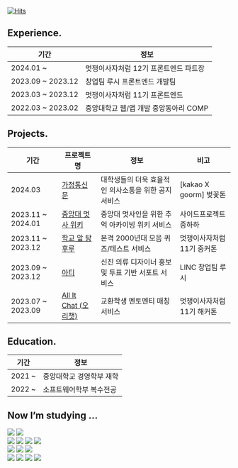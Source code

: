 [![Hits](https://hits.seeyoufarm.com/api/count/incr/badge.svg?url=https%3A%2F%2Fgithub.com%2Fgominzip&count_bg=%2379C83D&title_bg=%23555555&icon=&icon_color=%23E7E7E7&title=hits&edge_flat=false)](https://hits.seeyoufarm.com)

## Experience.

| 기간 | 정보 |
| ------------ | ------------- |
| 2024.01 ~ | 멋쟁이사자처럼 12기 프론트엔드 파트장 |
| 2023.09 ~ 2023.12 | 창업팀 루시 프론트엔드 개발팀 |
| 2023.03 ~ 2023.12 | 멋쟁이사자처럼 11기 프론트엔드 |
| 2022.03 ~ 2023.02 | 중앙대학교 웹/앱 개발 중앙동아리 COMP  |

## Projects.

| 기간 | 프로젝트명 | 정보 | 비고 |
| ------------ | ------------- | ------------- | ------------- |
| 2024.03 | [가정통신문](https://github.com/9oormthon-univ/2024_BEOTKKOTTHON_TEAM_15_FE) | 대학생들의 더욱 효율적인 의사소통을 위한 공지 서비스 | [kakao X goorm] 벚꽃톤 |
| 2023.11 ~ 2024.01 | [중앙대 멋사 위키](https://github.com/cau-likelion-org/kiwi-client) | 중앙대 멋사인을 위한 추억 아카이빙 위키 서비스 | 사이드프로젝트 중하하 |
| 2023.11 ~ 2023.12 | [학교 앞 탕후루](https://github.com/huru-huru/huruhuru-Client) | 본격 2000년대 모음 퀴즈/테스트 서비스 | 멋쟁이사자처럼 11기 중커톤 |
| 2023.09 ~ 2023.12 | [아티](https://github.com/Lucy-Arti/Arti-Client) | 신진 의류 디자이너 홍보 및 투표 기반 서포트 서비스| LINC 창업팀 루시 |
| 2023.07 ~ 2023.09 | [All It Chat (오리챗)](https://github.com/Team-All-It-Chat/AIC-Web) | 교환학생 멘토멘티 매칭 서비스 | 멋쟁이사자처럼 11기 해커톤|

## Education.

| 기간 | 정보 |
| ------------ | ------------- |
| 2021 ~ | 중앙대학교 경영학부 재학  |
| 2022 ~ | 소프트웨어학부 복수전공  |
  
## Now I’m studying ...
<div align="start">
  <img src="https://img.shields.io/badge/python-3776AB?style=flat-square&logo=python&logoColor=white"> 
 <img src="https://img.shields.io/badge/dart-%230175C2.svg?style=flat-square&logo=dart&logoColor=white">  
    <br>
    
  <img src="https://img.shields.io/badge/html5-E34F26?style=flat-square&logo=html5&logoColor=white"> 
  <img src="https://img.shields.io/badge/css3-1572B6?style=flat-square&logo=css3&logoColor=white"> 
  <img src="https://img.shields.io/badge/javascript-F7DF1E?style=flat-square&logo=javascript&logoColor=black"> 
  <img src="https://img.shields.io/badge/typescript-3178C6?style=flat-square&logo=typescript&logoColor=white"> 
    <br>

 <img src="https://img.shields.io/badge/mysql-4479A1?style=flat-square&logo=mysql&logoColor=white"> 
  <img src="https://img.shields.io/badge/firebase-FFCA28?style=flat-square&logo=firebase&logoColor=white">
  <img src="https://img.shields.io/badge/Amazon AWS-232F3E?style=flat-square&logo=Amazon%20AWS&logoColor=white"/>
  <br>
    
  <img src="https://img.shields.io/badge/react-61DAFB?style=flat-square&logo=react&logoColor=black"> 
  <img src="https://img.shields.io/badge/Next.js-000000?style=flat-square&logo=Next.js&logoColor=white">
  <img src="https://img.shields.io/badge/Flutter-%2302569B.svg?style=flat-square&logo=Flutter&logoColor=white">  
  <img src="https://img.shields.io/badge/node.js-339933?style=flat-square&logo=Node.js&logoColor=white">
    <br>
    
</div>
</div>

